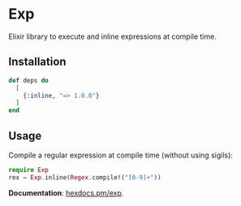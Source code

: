 # Exp

Elixir library to execute and inline expressions at compile time.

## Installation

```elixir
def deps do
  [
    {:inline, "=> 1.0.0"}
  ]
end
```

## Usage

Compile a regular expression at compile time (without using sigils):

```elixir
require Exp
rex = Exp.inline(Regex.compile!("[0-9]+"))
```

**Documentation**: [hexdocs.pm/exp](https://hexdocs.pm/exp/Exp.html).
